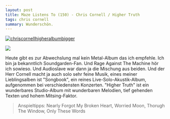 ```yaml
---
layout: post
title: Maze Listens To (150) - Chris Cornell / Higher Truth
tags: chris cornell
summary: Wunderschön.
---
```

[![chriscornellhigheralbumbigger](/uploads/2015/10/chriscornellhigheralbumbigger-300x300.jpg)](https://itun.es/at/cxJc9)

![](/uploads/2010/02/maze_listens_to_5stars.png)

Heute gibt es zur Abwechslung mal kein Metal-Album das ich empfehle. Ich bin ja bekanntlich Soundgarden-Fan. Und Rage Against The Machine hör ich sowieso. Und Audioslave war dann ja die Mischung aus beiden. Und der Herr Cornell macht ja auch solo sehr feine Musik, eines meiner Lieblingsalben ist "Songbook", ein reines Live-Solo-Akustik-Album, aufgenommen bei verschiedensten Konzerten. "Higher Truth" ist ein wunderbares Studio-Album mit wunderbaren Melodien, tief gehenden Texten und hohem Mitsing-Faktor.

> Anspieltipps: Nearly Forgot My Broken Heart, Worried Moon, Thorugh The Window, Only These Words
